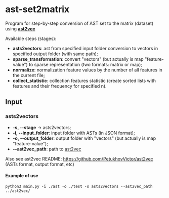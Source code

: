 # ast-set2matrix

Program for step-by-step conversion of AST set to the matrix (dataset) using [**ast2vec**](https://github.com/PetukhovVictor/ast2vec)

Available steps (stages):
- **asts2vectors**: ast from specified input folder conversion to vectors in specified output folder (with same path);
- **sparse_transformation**: convert "vectors" (but actually is map "feature-value") to sparse representation (two formats: matrix or map);
- **normalize**: normalization feature values by the number of all features in the current file;
- **collect_statistic**: collection features statistic (create sorted lists with features and their frequency for specified n).

## Input
### asts2vectors

* **-s, --stage** -> asts2vectors;
* **-i, --input_folder**: input folder with ASTs (in JSON format);
* **-o, --output_folder**: output folder with "vectors" (but actually is map "feature-value");
* **--ast2vec_path**: path to [ast2vec](https://github.com/PetukhovVictor/ast2vec)

Also see ast2vec README: https://github.com/PetukhovVictor/ast2vec (ASTs format, output format, etc)

#### Example of use
```
python3 main.py -i ./ast -o ./test -s asts2vectors --ast2vec_path ../ast2vec/
```
